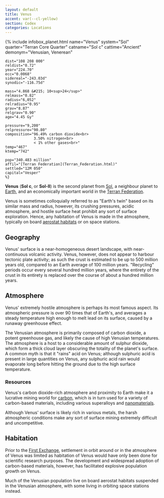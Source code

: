 ```yaml
---
layout: default
title: Venus
accent: var(--cl-yellow)
section: Codex
categories: Locations
---
```

{% include infobox_planet.html
    name="Venus"
    system="Sol"
    quarter="Terran Core Quarter"
    catname="Sol c"
    cattime="Ancient"
    demonym="Venusian, Venerean"

    dist="108 208 000"
    reldist="0.72"
    year="224.70"
    ecc="0.0068"
    sidereal="-243.03d"
    synodic="-116.75d"

    mass="4.868 &#215; 10<sup>24</sup>"
    relmass="0.82" 
    radius="6,052" 
    relradius="0.95"
    grav="8.87"
    relgrav="0.90"
    age="4.45 Gy"

    pressure="9,200"
    relpressure="90.80"
    composition="96.49% carbon dioxide<br>
                 3.50% nitrogen<br>
                 < 1% other gases<br>"
    temp="467"
    ktemp="742"

    pop="340.483 million"
    affil="[Terran Federation](Terran_Federation.html)"
    settled="12M 050"
    capital="Vesper"
    %}

**Venus** (**Sol c**, or **Sol-II**) is the second planet from [Sol](Sol.html), a neighbour
planet to [Earth](Earth.html), and an economically important world in the [Terran Federation](Terran_Federation.html).

Venus is sometimes colloquially referred to as "Earth's twin" based on its similar mass and radius,
however, its crushing pressures, acidic atmosphere, and hostile surface heat prohibit any sort of
surface exploration. Hence, any habitation of Venus is made in the atmosphere, typically on board
[aerostat habitats](Aerostat_habitat.html) or on space stations.

## Geography
Venus' surface is a near-homogeneous desert landscape, with near-continuous volcanic activity. Venus,
however, does not appear to harbour tectonic plate activity; as such the crust is estimated to be
up to 500 million years old, compared to an Earth average of 100 million years. "Recycling" periods
occur every several hundred million years, where the entirety of the crust in its entirety is
replaced over the course of about a hundred million years.

## Atmosphere
Venus' extremely hostile atmosphere is perhaps its most famous aspect. Its atmospheric pressure
is over 90 times that of Earth's, and averages a steady temperature high enough to melt lead on its
surface, caused by a runaway greenhouse effect.

The Venusian atmosphere is primarily composed of carbon dioxide, a potent greenhouse gas, and likely
the cause of high Venusian temperatures. The atmosphere is a host to a considerable amount of
sulphur dioxide, which form a thick cloud layer obscuring the totality of the planet's surface. A
common myth is that it "rains" acid on Venus; although sulphuric acid is present in large quantities
on Venus, any sulphuric acid rain would evaporate long before hitting the ground due to the high
surface temperature.

### Resources
Venus's carbon dioxide-rich atmosphere and proximity to Earth make it a lucrative mining world for
[carbon](Carbon.html), which is in turn used for a variety of carbon-based materials, including
various superalloys and [nanomaterials](Nanomaterial.html).

Although Venus' surface is likely rich in various metals, the harsh atmospheric conditions make
any sort of surface mining extremely difficult and uncompetitive.

## Habitation
Prior to the [First Exchange](First_Exchange.html), settlement in orbit around or in the atmosphere
of Venus was limited as habitation of Venus would have only been done for scientific research
purposes. The development and widespread adoption of carbon-based materials, however, has facilitated
explosive population growth on Venus.

Much of the Venusian population live on board aerostat habitats suspended in the Venusian atmosphere,
with some living in orbiting space stations instead.
